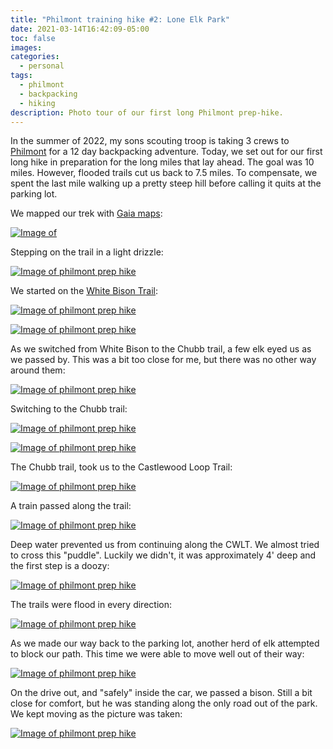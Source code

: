 ```yaml
---
title: "Philmont training hike #2: Lone Elk Park"
date: 2021-03-14T16:42:09-05:00
toc: false
images:
categories:
  - personal
tags: 
  - philmont
  - backpacking
  - hiking
description: Photo tour of our first long Philmont prep-hike.
---
```


In the summer of 2022, my sons scouting troop is taking 3 crews to [Philmont](https://www.philmontscoutranch.org/) for a 12 day backpacking adventure. Today, we set out for our first long hike in preparation for the long miles that lay ahead. The goal was 10 miles. However, flooded trails cut us back to 7.5 miles.  To compensate, we spent the last mile walking up a pretty steep hill before calling it quits at the parking lot.

We mapped our trek with [Gaia maps](https://www.gaiagps.com/map/?loc=14.7/-90.5516/38.5348&pubLink=yfV051bnDLlAVsg5JZ6X2Au0&trackId=3293c3a43a0c200ecebc3a30e7c7fa64):

[![Image of ](/images/2021-03-14-16-46-22.png)](https://www.gaiagps.com/map/?loc=14.7/-90.5516/38.5348&pubLink=yfV051bnDLlAVsg5JZ6X2Au0&trackId=3293c3a43a0c200ecebc3a30e7c7fa64)

Stepping on the trail in a light drizzle:

[![Image of philmont prep hike](/images/IMG_1706.jpg )](/images/IMG_1706.jpg)

We started on the [White Bison Trail](https://www.alltrails.com/trail/us/missouri/white-buffalo-trail-loop):

[![Image of philmont prep hike](/images/IMG_1707.jpg )](/images/IMG_1707.jpg)

[![Image of philmont prep hike](/images/IMG_1708.jpg )](/images/IMG_1708.jpg)

As we switched from White Bison to the Chubb trail, a few elk eyed us as we passed by. This was a bit too close for me, but there was no other way around them:

[![Image of philmont prep hike](/images/IMG_1711.jpg )](/images/IMG_1711.jpg)

Switching to the Chubb trail:

[![Image of philmont prep hike](/images/IMG_1712.jpg )](/images/IMG_1712.jpg)

[![Image of philmont prep hike](/images/IMG_1714.jpg )](/images/IMG_1714.jpg)

The Chubb trail, took us to the Castlewood Loop Trail:

[![Image of philmont prep hike](/images/IMG_1715.jpg )](/images/IMG_1715.jpg)

A train passed along the trail:

[![Image of philmont prep hike](/images/IMG_1716.jpg )](/images/IMG_1716.jpg)

Deep water prevented us from continuing along the CWLT.  We almost tried to cross this "puddle". Luckily we didn't, it was approximately 4' deep and the first step is a doozy:

[![Image of philmont prep hike](/images/IMG_1717.jpg )](/images/IMG_1717.jpg)

The trails were flood in every direction:

[![Image of philmont prep hike](/images/IMG_1718.jpg )](/images/IMG_1718.jpg)

As we made our way back to the parking lot, another herd of elk attempted to block our path.  This time we were able to move well out of their way:

[![Image of philmont prep hike](/images/IMG_1720.jpg )](/images/IMG_1720.jpg)

On the drive out, and "safely" inside the car, we passed a bison. Still a bit close for comfort, but he was standing along the only road out of the park. We kept moving as the picture was taken:

[![Image of philmont prep hike](/images/IMG_1722.jpg )](/images/IMG_1722.jpg)

